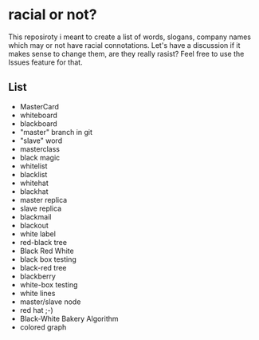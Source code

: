 # racial or not?

This reposiroty i meant to create a list of words, slogans, company names which may or not have racial connotations. Let's have a discussion if it makes sense to change them, are they really rasist? Feel free to use the Issues feature for that.

## List

- MasterCard
- whiteboard
- blackboard
- "master" branch in git
- "slave" word
- masterclass
- black magic
- whitelist
- blacklist
- whitehat
- blackhat
- master replica
- slave replica
- blackmail
- blackout
- white label
- red-black tree
- Black Red White
- black box testing
- black-red tree
- blackberry
- white-box testing
- white lines
- master/slave node
- red hat ;-)
- Black-White Bakery Algorithm
- colored graph